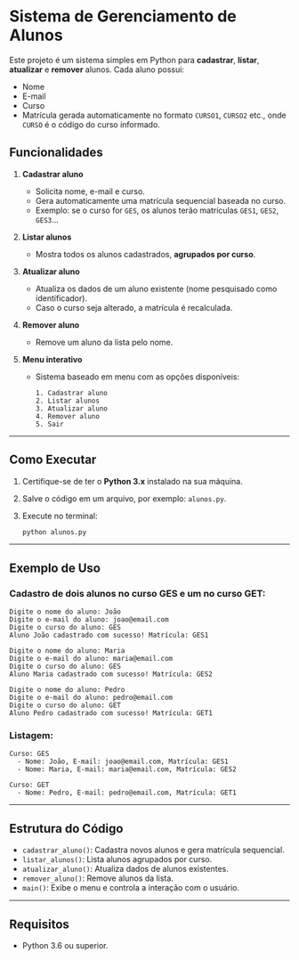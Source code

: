 # Sistema de Gerenciamento de Alunos

Este projeto é um sistema simples em Python para **cadastrar**, **listar**, **atualizar** e **remover** alunos.
Cada aluno possui:

* Nome
* E-mail
* Curso
* Matrícula gerada automaticamente no formato `CURSO1`, `CURSO2` etc., onde `CURSO` é o código do curso informado.

## Funcionalidades

1. **Cadastrar aluno**

   * Solicita nome, e-mail e curso.
   * Gera automaticamente uma matrícula sequencial baseada no curso.
   * Exemplo: se o curso for `GES`, os alunos terão matrículas `GES1`, `GES2`, `GES3`...

2. **Listar alunos**

   * Mostra todos os alunos cadastrados, **agrupados por curso**.

3. **Atualizar aluno**

   * Atualiza os dados de um aluno existente (nome pesquisado como identificador).
   * Caso o curso seja alterado, a matrícula é recalculada.

4. **Remover aluno**

   * Remove um aluno da lista pelo nome.

5. **Menu interativo**

   * Sistema baseado em menu com as opções disponíveis:

     ```
     1. Cadastrar aluno
     2. Listar alunos
     3. Atualizar aluno
     4. Remover aluno
     5. Sair
     ```

---

## Como Executar

1. Certifique-se de ter o **Python 3.x** instalado na sua máquina.
2. Salve o código em um arquivo, por exemplo: `alunos.py`.
3. Execute no terminal:

   ```bash
   python alunos.py
   ```

---

## Exemplo de Uso

### Cadastro de dois alunos no curso GES e um no curso GET:

```
Digite o nome do aluno: João
Digite o e-mail do aluno: joao@email.com
Digite o curso do aluno: GES
Aluno João cadastrado com sucesso! Matrícula: GES1

Digite o nome do aluno: Maria
Digite o e-mail do aluno: maria@email.com
Digite o curso do aluno: GES
Aluno Maria cadastrado com sucesso! Matrícula: GES2

Digite o nome do aluno: Pedro
Digite o e-mail do aluno: pedro@email.com
Digite o curso do aluno: GET
Aluno Pedro cadastrado com sucesso! Matrícula: GET1
```

### Listagem:

```
Curso: GES
  - Nome: João, E-mail: joao@email.com, Matrícula: GES1
  - Nome: Maria, E-mail: maria@email.com, Matrícula: GES2

Curso: GET
  - Nome: Pedro, E-mail: pedro@email.com, Matrícula: GET1
```

---

## Estrutura do Código

* `cadastrar_aluno()`: Cadastra novos alunos e gera matrícula sequencial.
* `listar_alunos()`: Lista alunos agrupados por curso.
* `atualizar_aluno()`: Atualiza dados de alunos existentes.
* `remover_aluno()`: Remove alunos da lista.
* `main()`: Exibe o menu e controla a interação com o usuário.

---

## Requisitos

* Python 3.6 ou superior.
